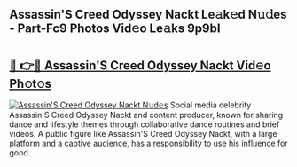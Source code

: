 ## Assassin'S Creed Odyssey Nackt Le𝚊k𝚎d N𝚞𝚍es - Part-Fc9 Photos Vid𝚎o Le𝚊ks 9p9bI

# <h2><a href="http://fb9ydy0.evod.top/?m=Assassin%27S+Creed+Odyssey+Nackt">🔗 👉🔴 Assassin'S Creed Odyssey Nackt Vid𝚎o Ph𝚘t𝚘s</a></h2>

[![Assassin'S Creed Odyssey Nackt N𝚞d𝚎s](https://i.imgur.com/8V9OHl7.gif)](http://fb9ydy0.evod.top/?m=Assassin%27S+Creed+Odyssey+Nackt)
Social media celebrity Assassin'S Creed Odyssey Nackt and content producer, known for sharing dance and lifestyle themes through collaborative dance routines and brief videos. A public figure like Assassin'S Creed Odyssey Nackt, with a large platform and a captive audience, has a responsibility to use his influence for good. 
